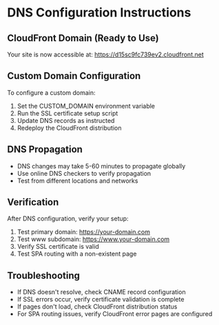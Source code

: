 # DNS Configuration Instructions

## CloudFront Domain (Ready to Use)

Your site is now accessible at: https://d15sc9fc739ev2.cloudfront.net

## Custom Domain Configuration

To configure a custom domain:

1. Set the CUSTOM_DOMAIN environment variable
2. Run the SSL certificate setup script
3. Update DNS records as instructed
4. Redeploy the CloudFront distribution

## DNS Propagation

- DNS changes may take 5-60 minutes to propagate globally
- Use online DNS checkers to verify propagation
- Test from different locations and networks

## Verification

After DNS configuration, verify your setup:

1. Test primary domain: https://your-domain.com
2. Test www subdomain: https://www.your-domain.com
3. Verify SSL certificate is valid
4. Test SPA routing with a non-existent page

## Troubleshooting

- If DNS doesn't resolve, check CNAME record configuration
- If SSL errors occur, verify certificate validation is complete
- If pages don't load, check CloudFront distribution status
- For SPA routing issues, verify CloudFront error pages are configured
